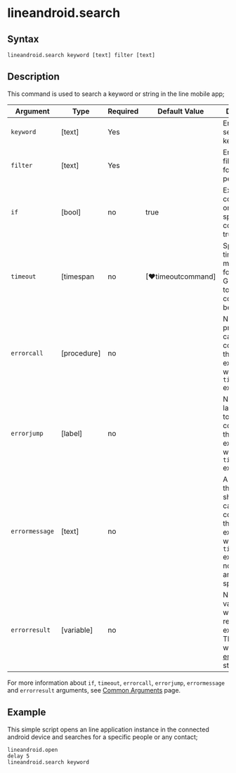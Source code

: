 ﻿# lineandroid.search

## Syntax

```G1ANT
lineandroid.search keyword [text] filter [text]
```

## Description

This command is used to search a keyword or string in the line mobile app;

| Argument         | Type       | Required | Default Value                                               | Description |
| ---------------- | ---------- | -------- | ----------------------------------------------------------- | ----------- |
| `keyword`    | [text]     | Yes      |                                                             |Enter the search keyword.   |
| `filter`        | [text]     | Yes      |                                                             | Enter the filter from the following: people|
| `if`             | [bool]     | no       | true                                                        | Executes the command only if a specified condition is true   |
| `timeout`        | [timespan  | no       | [♥timeoutcommand]                                           | Specifies time in milliseconds for G1ANT.Robot to wait for the command to be executed |
| `errorcall`      | [procedure]| no       |                                                             | Name of a procedure to call when the command throws an exception or when a given `timeout` expires |
| `errorjump`      | [label]    | no       |                                                             | Name of the label to jump to when the command throws an exception or when a given `timeout` expires |
| `errormessage`   | [text]     | no       |                                                             | A message that will be shown in case the command throws an exception or when a given `timeout` expires, and no `errorjump` argument is specified |
| `errorresult`    | [variable] | no       |                                                             | Name of a variable that will store the returned exception. The variable will be of [error](https://manual.g1ant.com/link/G1ANT.Language/G1ANT.Language/Structures/ErrorStructure.md) structure  |

For more information about `if`, `timeout`, `errorcall`, `errorjump`, `errormessage` and `errorresult` arguments, see [Common Arguments](https://manual.g1ant.com/link/G1ANT.Manual/appendices/common-arguments.md) page.

## Example

This simple script opens an line application instance in the connected android device and searches for a specific people or any contact;

```G1ANT
lineandroid.open
delay 5
lineandroid.search keyword 

```
